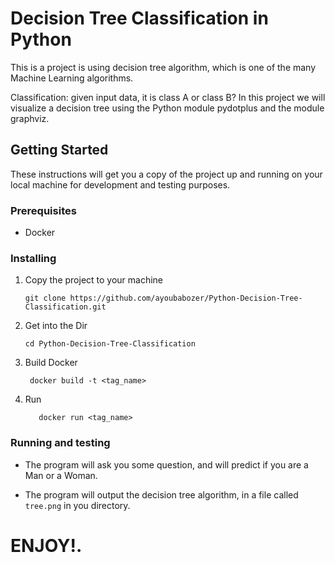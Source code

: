 
# Decision Tree Classification in Python
This is a project is using decision tree algorithm, which is one of the many Machine Learning algorithms.

Classification: given input data, it is class A or class B?
In this project we will visualize a decision tree using the Python module pydotplus and the module graphviz.

## Getting Started

These instructions will get you a copy of the project up and running on your local machine for development and testing purposes.

### Prerequisites
 - Docker
 
 ### Installing
 
 1. Copy the project to your machine
 
     ```
     git clone https://github.com/ayoubabozer/Python-Decision-Tree-Classification.git
     ```
 
 2. Get into the Dir 
     ```
     cd Python-Decision-Tree-Classification
     ```
 
 3. Build Docker
 
    ```
     docker build -t <tag_name>
    ```
 
 4. Run
 
     ```
        docker run <tag_name>
     ```
    


### Running and testing
- The program will ask you some question, and will predict if you are a Man or a Woman.

- The program will output the decision tree algorithm, in a file called `tree.png` in you directory.

# ENJOY!.
